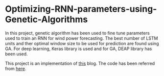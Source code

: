 # Optimizing-RNN-parameters-using-Genetic-Algorithms
In this project, genetic algorithm has been used to fine tune parameters used to train an RNN for wind power forecasting. The best number of LSTM units and ther optimal window size to be used for prediction are found using GA. For deep learning, Keras library is used and for GA, DEAP library has been used. 

This project is an implementation of [this](http://aqibsaeed.github.io/2017-08-11-genetic-algorithm-for-optimizing-rnn/) blog. The code has been referred from [here](https://github.com/aqibsaeed/Genetic-Algorithm-RNN).
